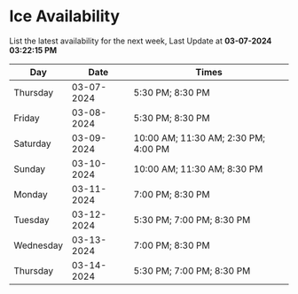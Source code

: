 # Ice Availability

List the latest availability for the next week, Last Update at **03-07-2024 03:22:15 PM**

| Day         | Date        | Times       |
| ----------- | ----------- | ----------- |
|Thursday|03-07-2024|5:30 PM; 8:30 PM|
|Friday|03-08-2024|5:30 PM; 8:30 PM|
|Saturday|03-09-2024|10:00 AM; 11:30 AM; 2:30 PM; 4:00 PM|
|Sunday|03-10-2024|10:00 AM; 11:30 AM; 8:30 PM|
|Monday|03-11-2024|7:00 PM; 8:30 PM|
|Tuesday|03-12-2024|5:30 PM; 7:00 PM; 8:30 PM|
|Wednesday|03-13-2024|7:00 PM; 8:30 PM|
|Thursday|03-14-2024|5:30 PM; 7:00 PM; 8:30 PM|
